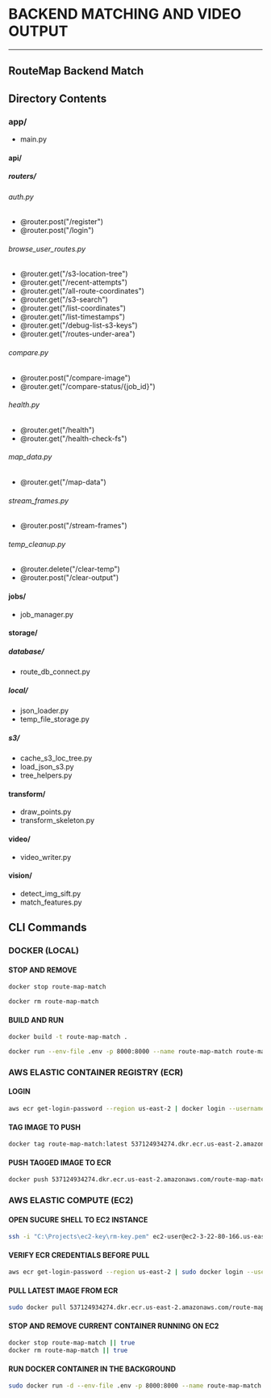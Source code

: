 # BACKEND MATCHING AND VIDEO OUTPUT

_______________________________________________________

## RouteMap Backend Match

## Directory Contents

### app/

- main.py

#### api/

##### routers/
  
###### auth.py

- @router.post("/register")
- @router.post("/login")

###### browse_user_routes.py

- @router.get("/s3-location-tree")
- @router.get("/recent-attempts")
- @router.get("/all-route-coordinates")
- @router.get("/s3-search")
- @router.get("/list-coordinates")
- @router.get("/list-timestamps")
- @router.get("/debug-list-s3-keys")
- @router.get("/routes-under-area")

###### compare.py

- @router.post("/compare-image")
- @router.get("/compare-status/{job_id}")

###### health.py

- @router.get("/health")
- @router.get("/health-check-fs")

###### map_data.py

- @router.get("/map-data")
  
###### stream_frames.py

- @router.post("/stream-frames")

###### temp_cleanup.py

- @router.delete("/clear-temp")
- @router.post("/clear-output")

#### jobs/

- job_manager.py

#### storage/

##### database/

- route_db_connect.py

##### local/

- json_loader.py
- temp_file_storage.py

##### s3/

- cache_s3_loc_tree.py
- load_json_s3.py
- tree_helpers.py

#### transform/

- draw_points.py
- transform_skeleton.py

#### video/

- video_writer.py

#### vision/

- detect_img_sift.py
- match_features.py

## CLI Commands

### DOCKER (LOCAL)

#### STOP AND REMOVE

```bash
docker stop route-map-match

docker rm route-map-match
```

#### BUILD AND RUN

```bash
docker build -t route-map-match .

docker run --env-file .env -p 8000:8000 --name route-map-match route-map-match
```

### AWS ELASTIC CONTAINER REGISTRY (ECR)

#### LOGIN

``` bash
aws ecr get-login-password --region us-east-2 | docker login --username AWS --password-stdin 537124934274.dkr.ecr.us-east-2.amazonaws.com
```

#### TAG IMAGE TO PUSH

``` bash
docker tag route-map-match:latest 537124934274.dkr.ecr.us-east-2.amazonaws.com/route-map-match:latest
```

#### PUSH TAGGED IMAGE TO ECR

``` bash
docker push 537124934274.dkr.ecr.us-east-2.amazonaws.com/route-map-match:latest
```

### AWS ELASTIC COMPUTE (EC2) 

#### OPEN SUCURE SHELL TO EC2 INSTANCE

```bash
ssh -i "C:\Projects\ec2-key\rm-key.pem" ec2-user@ec2-3-22-80-166.us-east-2.compute.amazonaws.com
```

#### VERIFY ECR CREDENTIALS BEFORE PULL

```bash
aws ecr get-login-password --region us-east-2 | sudo docker login --username AWS --password-stdin 537124934274.dkr.ecr.us-east-2.amazonaws.com
```

#### PULL LATEST IMAGE FROM ECR

```bash
sudo docker pull 537124934274.dkr.ecr.us-east-2.amazonaws.com/route-map-match:latest
```

#### STOP AND REMOVE CURRENT CONTAINER RUNNING ON EC2

```bash
docker stop route-map-match || true
docker rm route-map-match || true
```

#### RUN DOCKER CONTAINER IN THE BACKGROUND

```bash
sudo docker run -d --env-file .env -p 8000:8000 --name route-map-match 537124934274.dkr.ecr.us-east-2.amazonaws.com/route-map-match:latest
```
